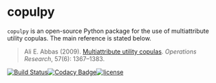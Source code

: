 # copulpy

``copulpy`` is an open-source Python package for the use of multiattribute utility copulas. The main reference is stated below.

> Ali E. Abbas (2009). [Multiattribute utility copulas](https://doi.org/10.1287/opre.1080.0687). *Operations Research*, 57(6): 1367–1383.

[![Build Status](https://travis-ci.org/briqInstitute/copulpy.svg?branch=master)](https://travis-ci.org/briqInstitute/copulpy)[![Codacy Badge](https://api.codacy.com/project/badge/Grade/cfb4e57fad04495a9c6e146f8bf691df)](https://www.codacy.com/app/eisenhauer/copulpy?utm_source=github.com&amp;utm_medium=referral&amp;utm_content=briqInstitute/copulpy&amp;utm_campaign=Badge_Grade)[![license](https://img.shields.io/github/license/mashape/apistatus.svg?maxAge=2592000)]()
